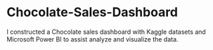 # Chocolate-Sales-Dashboard
I constructed a Chocolate sales dashboard with Kaggle datasets and Microsoft Power BI to assist analyze and visualize the data.
